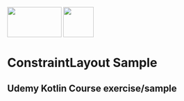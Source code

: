 <img src="https://avatao.com/media/2020/08/1_fnbqF0xNVwINs_RkygkX1g.png" width="125" height="70"/> <img src="https://encrypted-tbn0.gstatic.com/images?q=tbn:ANd9GcQ_taDxkqCzfRfZPcE1UQsmnJpkecpV5b_u5g&usqp=CAU" width="70" height="70"/>

# ConstraintLayout Sample
## Udemy Kotlin Course exercise/sample
